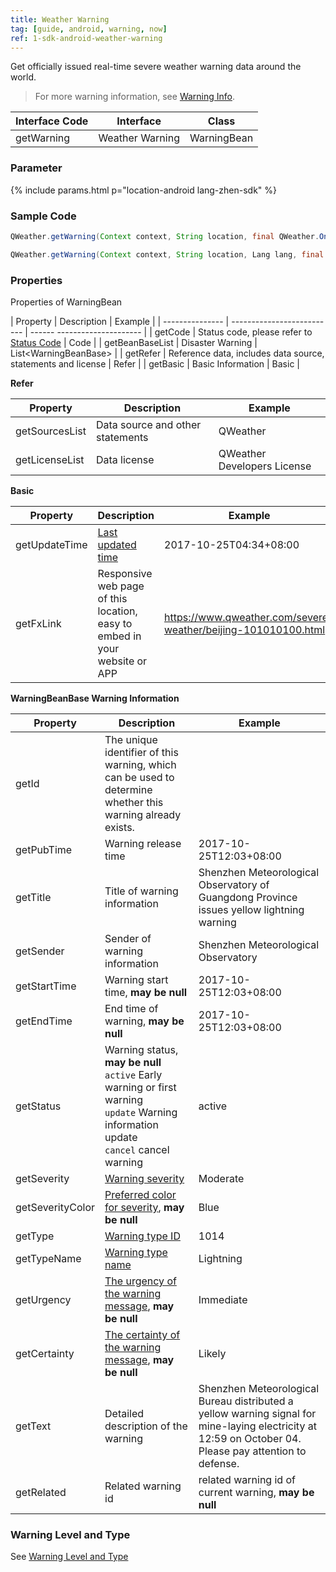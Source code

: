 ```yaml
---
title: Weather Warning
tag: [guide, android, warning, now]
ref: 1-sdk-android-weather-warning
---
```


Get officially issued real-time severe weather warning data around the world.

> For more warning information, see [Warning Info](/en/docs/resource/warning-info/).

| Interface Code| Interface  | Class |
| ------------ | ---------- | ----------- |
| getWarning| Weather Warning  | WarningBean |

### Parameter

{% include params.html p="location-android lang-zhen-sdk" %}

### Sample Code

```java
QWeather.getWarning(Context context, String location, final QWeather.OnResultWarningListener listener);

QWeather.getWarning(Context context, String location, Lang lang, final QWeather.OnResultWarningListener listener);

```

### Properties

Properties of WarningBean

| Property | Description | Example |
| --------------- | -------------------------- | ------ --------------------- |
| getCode | Status code, please refer to [Status Code](/en/docs/resource/status-code/) | Code |
| getBeanBaseList | Disaster Warning | List&lt;WarningBeanBase&gt; |
| getRefer | Reference data, includes data source, statements and license | Refer |
| getBasic | Basic Information | Basic |

**Refer**

| Property | Description | Example |
| -------------- | ------------ | ------------------ |
| getSourcesList | Data source and other statements | QWeather |
| getLicenseList | Data license | QWeather Developers License |

**Basic**

| Property | Description | Example |
| ------------- | ------------------- | ------------------- |
| getUpdateTime | [Last updated time](/en/docs/resource/glossary/#update-time) | 2017-10-25T04:34+08:00 |
| getFxLink | Responsive web page of this location, easy to embed in your website or APP | https://www.qweather.com/severe-weather/beijing-101010100.html |

**WarningBeanBase Warning Information**

| Property | Description | Example |
| ------------ | ---------------------------------- |----------- |
| getId | The unique identifier of this warning, which can be used to determine whether this warning already exists. |
| getPubTime | Warning release time | 2017-10-25T12:03+08:00 |
| getTitle | Title of warning information | Shenzhen Meteorological Observatory of Guangdong Province issues yellow lightning warning |
| getSender | Sender of warning information | Shenzhen Meteorological Observatory |
| getStartTime | Warning start time, **may be null** | 2017-10-25T12:03+08:00 |
| getEndTime | End time of warning, **may be null** | 2017-10-25T12:03+08:00 |
| getStatus | Warning status, **may be null**<br />`active` Early warning or first warning<br />`update` Warning information update<br />`cancel` cancel warning | active |
| getSeverity     | [Warning severity](/en/docs/resource/warning-info/#severity)     | Moderate                                                             |
| getSeverityColor     | [Preferred color for severity](/en/docs/resource/warning-info/#severity-color), **may be null**    | Blue                                                             |
| getType      | [Warning type ID](/en/docs/resource/warning-info/#warning-type)    | 1014                                                             |
| getTypeName      | [Warning type name](/en/docs/resource/warning-info/#warning-type)  | Lightning                                                             |
| getUrgency      | [The urgency of the warning message](/en/docs/resource/warning-info/#urgency), **may be null**     | Immediate                                                             |
| getCertainty      | [The certainty of the warning message](/en/docs/resource/warning-info/#certainty), **may be null**     | Likely                                                             |
| getText | Detailed description of the warning | Shenzhen Meteorological Bureau distributed a yellow warning signal for mine-laying electricity at 12:59 on October 04. Please pay attention to defense. |
| getRelated | Related warning id | related warning id of current warning, **may be null** |

### Warning Level and Type

See [Warning Level and Type](/en/docs/resource/warning-info/)
